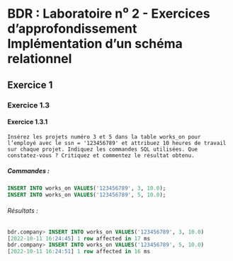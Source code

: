 # BDR : Laboratoire n⁰ 2 - Exercices d’approfondissement Implémentation d’un schéma relationnel

## Exercice 1

### Exercice 1.3

#### Exercice 1.3.1

`Insérez les projets numéro 3 et 5 dans la table works_on pour l’employé avec le ssn = '123456789' et attribuez 10 heures de travail sur chaque projet. Indiquez les commandes SQL utilisées. Que constatez-vous ? Critiquez et commentez le résultat obtenu.` 

##### Commandes :

```sql
INSERT INTO works_on VALUES('123456789', 3, 10.0);
INSERT INTO works_on VALUES('123456789', 5, 10.0);
```

###### Résultats :

```sql
bdr.company> INSERT INTO works_on VALUES('123456789', 3, 10.0)
[2022-10-11 16:24:45] 1 row affected in 17 ms
bdr.company> INSERT INTO works_on VALUES('123456789', 5, 10.0)
[2022-10-11 16:24:51] 1 row affected in 16 ms
```

